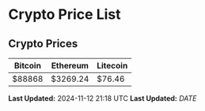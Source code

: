 # Crypto Price List

## Crypto Prices
| Bitcoin | Ethereum | Litecoin |
| ------- | -------- | -------- |
| $88868 | $3269.24 | $76.46 |
**Last Updated:** 2024-11-12 21:18 UTC
**Last Updated:** $DATE$
